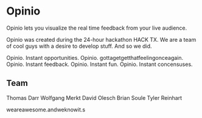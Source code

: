 Opinio
======
Opinio lets you visualize the real time feedback from your live audience.

Opinio was created during the 24-hour hackathon HACK TX. We are a team of cool guys with a desire to develop stuff. And so we did. 

Opinio. Instant opportunities.
Opinio. gottagetgetthatfeelingonceagain.
Opinio. Instant feedback.
Opinio. Instant fun.
Opinio. Instant concensuses.

Team
----
Thomas Darr
Wolfgang Merkt
David Olesch
Brian Soule
Tyler Reinhart

weareawesome.andweknowit.s